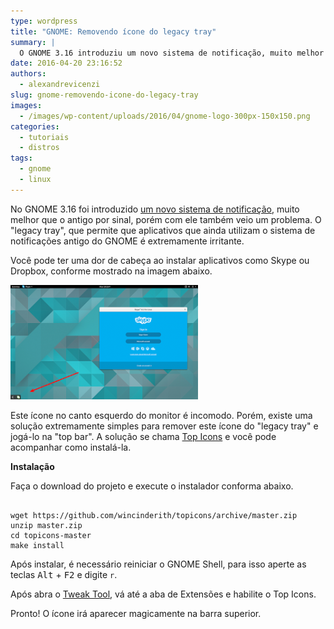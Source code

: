 ```yaml
---
type: wordpress
title: "GNOME: Removendo ícone do legacy tray"
summary: |
  O GNOME 3.16 introduziu um novo sistema de notificação, muito melhor que o antigo por sinal, porém com ele também veio um problema. O “legacy tray”, que permite que aplicativos que ainda utilizam o sistema de notificações antigo do GNOME é extremamente irritante.
date: 2016-04-20 23:16:52
authors:
  - alexandrevicenzi
slug: gnome-removendo-icone-do-legacy-tray
images:
  - /images/wp-content/uploads/2016/04/gnome-logo-300px-150x150.png
categories:
  - tutoriais
  - distros
tags:
  - gnome
  - linux
---
```


No GNOME 3.16 foi introduzido <a href="https://help.gnome.org/misc/release-notes/3.16/" target="_blank">um novo sistema de notificação</a>, muito melhor que o antigo por sinal, porém com ele também veio um problema. O "legacy tray", que permite que aplicativos que ainda utilizam o sistema de notificações antigo do GNOME é extremamente irritante.

<!--more-->

Você pode ter uma dor de cabeça ao instalar aplicativos como Skype ou Dropbox, conforme mostrado na imagem abaixo.

<img src="/images/wp-content/uploads/2016/04/gnome316-tray-icons-300x183.png" alt="gnome316-tray-icons" width="300" height="183" class="aligncenter size-medium wp-image-5181" />

Este ícone no canto esquerdo do monitor é incomodo. Porém, existe uma solução extremamente simples para remover este ícone do "legacy tray" e jogá-lo na "top bar". A solução se chama <a href="https://github.com/wincinderith/topicons" target="_blank">Top Icons</a> e você pode acompanhar como instalá-la.

<strong>Instalação</strong>

Faça o download do projeto e execute o instalador conforma abaixo.

<pre><code class="bash">
wget https://github.com/wincinderith/topicons/archive/master.zip
unzip master.zip
cd topicons-master
make install
</code></pre>

Após instalar, é necessário reiniciar o GNOME Shell, para isso aperte as teclas <kbd>Alt</kbd> + <kbd>F2</kbd> e digite <code>r</code>.

Após abra o <a href="https://wiki.gnome.org/action/show/Apps/GnomeTweakTool?action=show&redirect=GnomeTweakTool" target="_blank">Tweak Tool</a>, vá até a aba de Extensões e habilite o Top Icons.

Pronto! O ícone irá aparecer magicamente na barra superior.
